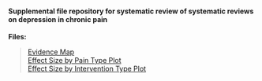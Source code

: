 #### Supplemental file repository for systematic review of systematic reviews on depression in chronic pain

**Files:**
> [Evidence Map](https://darrenkcheng.github.io/CPdepSR/EvidenceMap.html)\
> [Effect Size by Pain Type Plot](https://darrenkcheng.github.io/CPdepSR/PainES.html)\
> [Effect Size by Intervention Type Plot](https://darrenkcheng.github.io/CPdepSR/InterventionES.html)
